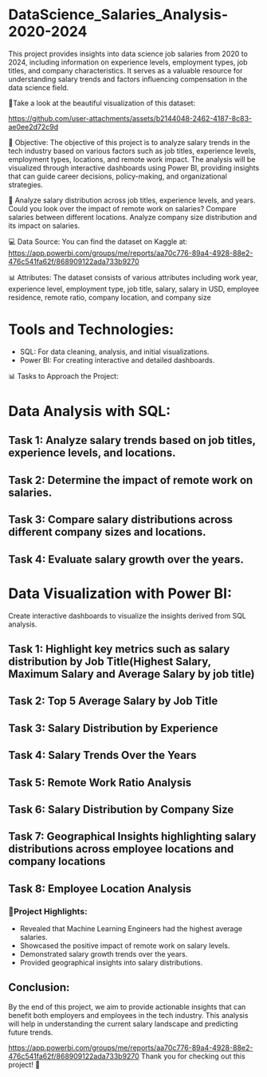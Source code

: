 # DataScience_Salaries_Analysis-2020-2024

This project provides insights into data science job salaries from 2020 to 2024, including information on experience levels, employment types, job titles, and company characteristics. It serves as a valuable resource for understanding salary trends and factors influencing compensation in the data science field.

🔎Take a look at the beautiful visualization of this dataset:



https://github.com/user-attachments/assets/b2144048-2462-4187-8c83-ae0ee2d72c9d






🎯 Objective: The objective of this project is to analyze salary trends in the tech industry based on various factors such as job titles, experience levels, employment types, locations, and remote work impact. The analysis will be visualized through interactive dashboards using Power BI, providing insights that can guide career decisions, policy-making, and organizational strategies.

🤔 Analyze salary distribution across job titles, experience levels, and years.
Could you look over the impact of remote work on salaries?
Compare salaries between different locations.
Analyze company size distribution and its impact on salaries.

💻 Data Source: You can find the dataset on Kaggle at: https://app.powerbi.com/groups/me/reports/aa70c776-89a4-4928-88e2-476c541fa62f/868909122ada733b9270

📊 Attributes:
The dataset consists of various attributes including work year, experience level, employment type, job title, salary, salary in USD, employee residence, remote ratio, company location, and company size

# Tools and Technologies:

- SQL: For data cleaning, analysis, and initial visualizations.
- Power BI: For creating interactive and detailed dashboards.

📊 Tasks to Approach the Project:

# Data Analysis with SQL:

## Task 1: Analyze salary trends based on job titles, experience levels, and locations.

## Task 2: Determine the impact of remote work on salaries.

## Task 3: Compare salary distributions across different company sizes and locations.

## Task 4: Evaluate salary growth over the years.



# Data Visualization with Power BI:

Create interactive dashboards to visualize the insights derived from SQL analysis.

## Task 1: Highlight key metrics such as salary distribution by Job Title(Highest Salary, Maximum Salary and Average Salary by job title)

## Task 2: Top 5 Average Salary by Job Title

## Task 3: Salary Distribution by Experience 

## Task 4: Salary Trends Over the Years

## Task 5: Remote Work Ratio Analysis

## Task 6: Salary Distribution by Company Size

## Task 7: Geographical Insights highlighting salary distributions across employee locations and company locations

## Task 8: Employee Location Analysis


### 🎯Project Highlights:

- Revealed that Machine Learning Engineers had the highest average salaries.
- Showcased the positive impact of remote work on salary levels.
- Demonstrated salary growth trends over the years.
- Provided geographical insights into salary distributions.

## Conclusion:

By the end of this project, we aim to provide actionable insights that can benefit both employers and employees in the tech industry.
This analysis will help in understanding the current salary landscape and predicting future trends.

https://app.powerbi.com/groups/me/reports/aa70c776-89a4-4928-88e2-476c541fa62f/868909122ada733b9270
Thank you for checking out this project! 🙏

 



                     










